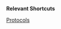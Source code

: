 **Relevant Shortcuts**

[Protocols](https://gitlab.uni-ulm.de/se-anwendungsprojekt-22-23/documentation)
